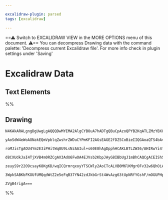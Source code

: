 ```yaml
---

excalidraw-plugin: parsed
tags: [excalidraw]

---
```

==⚠  Switch to EXCALIDRAW VIEW in the MORE OPTIONS menu of this document. ⚠== You can decompress Drawing data with the command palette: 'Decompress current Excalidraw file'. For more info check in plugin settings under 'Saving'


# Excalidraw Data

## Text Elements
%%
## Drawing
```compressed-json
N4KAkARALgngDgUwgLgAQQQDwMYEMA2AlgCYBOuA7hADTgQBuCpAzoQPYB2KqATLZMzYBXUtiRoIACyhQ4zZAHoFAc0JRJQgEYA6bGwC2CgF7N6hbEcK4OCtptbErHALRY8RMpWdx8Q1TdIEfARcZgRmBShcZQUebQBGAFYEmjoghH0EDihmbgBtcDBQMBKIEm4IADMATgBmADVqgFUACQB5VJLIWEQKqCwoTtLMbmceaoAGbUT+UphRnkSANmnZ

yAoSdW4eWoAONakEQmVpblqZwshrZWDuCYPmKFI2AGsEAGE2fDZSCoBieIIQGAoaQTS4bAvZTPIQcYifb6/CRPazMOC4QLZUFVQj4fAAZVgtwkgg82MezzeAHVNpJtg8nq8EISYMT0KTygcYScOOFcmh4gc2OjsGp5gKJvdLhBocI4ABJYj81B5AC6B0q5Eyiu4HCEeIOhDhWAquAm2JhcN5zGVeoN0rCCGI3AA7DxdssACw8JaC6WMFjsLhoRJ+

roMJisTgAOU4Ym2E3iPHitWq8U9LsNzAAIul+s60E8hAgDpphHCAKLBTLZW36/AHIRwYi4fPceIuxIupYTRK7Wo8F3VPjSogcF66+sHb6Qp3cSoEMIHfqYQYSFpfXDoLmUAAqAwqG/wW+xlU4UHxhCM4l4+2lZ+yADFcPpceLUEtlwMAIJEZTB9BgkqQYDgDKBzAIX9jgA6BhWxPRslwI0mB1NA7QbaUfmOI0CH3VdD03bdpVwIQoDYAAlcIrxvB

d8CXUdkJaI4TjXVB4m0RZCgAX3AdU6FwOA4EJVsb2KbpJAyG8IBbUgJ1mBhCAQCgACEIShS14S+H5/kqXS9KGCBsBETEoHlfp9EJSkPi0pF0ABIEHIMozSBMsyMlUyFZVhTTET6cgODRDEshAwpDOM4K3P0R9cQJIkpI5Z15Oc1zzMspkaWILY0BHUpkoi1LGTeFk2QgBKnPC7JIvI4QeT5dskoq0zzLaEUxXbSUGpc/KMkfc9n1ffB30/UK8sq8

zeuyS9r22O9csayK8KgKD/wqICQrmrqxoyYTSCWly2AoCTcALVB0M6lKMgrOFv32w6QhOiAMWeKhzu6/Qbue3d4CkjTys2pqeq1BBqrZM7QuYbBnjxAANV1FnkiGofwABNbhPUmVZQqMNgDG4MTIHoAhi3bbjXq2/Rqu861lQgX75OhEgppvHgpVKBniEJBA4G4C42dIEgAFk2GIBArtwTRghO2j6L5kgEW0tB8YgZSvge0hlHBAAKZNM14DtqD1

3WpkSABKbFKOUfUMQqdWtZ2e5eFqB37YN42zdJkbGrSt4WvAzg63tUpNRfYGshF/mOGUPHpSycXJe4IsS2lbAiG5wtSGLA4OBDhOM6T8NhCgMcb0Tg59AxN5SGjHP08z6Vy9kpgxYluda4QD3SjsAArBBsByfFs7gIWReb+O0Gl/Orj7whGF3HH8Gj8Meni9Jp84eChEeAwvt6NCp1HNhZylxdJ8gTUDHxVe/YAifp1CJbp9n+fJzxbjwC4/gcWC

ZVgB4rigA===
```
%%
